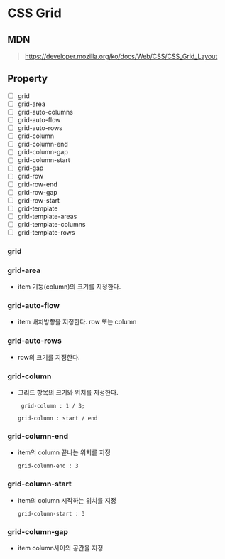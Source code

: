 # CSS Grid
## MDN 
> https://developer.mozilla.org/ko/docs/Web/CSS/CSS_Grid_Layout

## Property

- [ ] grid
- [ ] grid-area
- [ ] grid-auto-columns
- [ ] grid-auto-flow
- [ ] grid-auto-rows
- [ ] grid-column
- [ ] grid-column-end
- [ ] grid-column-gap
- [ ] grid-column-start
- [ ] grid-gap
- [ ] grid-row
- [ ] grid-row-end
- [ ] grid-row-gap
- [ ] grid-row-start
- [ ] grid-template
- [ ] grid-template-areas
- [ ] grid-template-columns
- [ ] grid-template-rows

### grid

### grid-area
* item 기둥(column)의 크기를 지정한다.

### grid-auto-flow
* item 배치방향을 지정한다. row 또는 column

### grid-auto-rows
* row의 크기를 지정한다.

### grid-column
* 그리드 항목의 크기와 위치를 지정한다.

    ``` grid-column : 1 / 3;``` 
    
    ``` grid-column : start / end ```

### grid-column-end
* item의 column 끝나는 위치를 지정

    ``` grid-column-end : 3 ```

### grid-column-start
* item의 column 시작하는 위치를 지정

    ``` grid-column-start : 3 ```

### grid-column-gap
* item column사이의 공간을 지정
